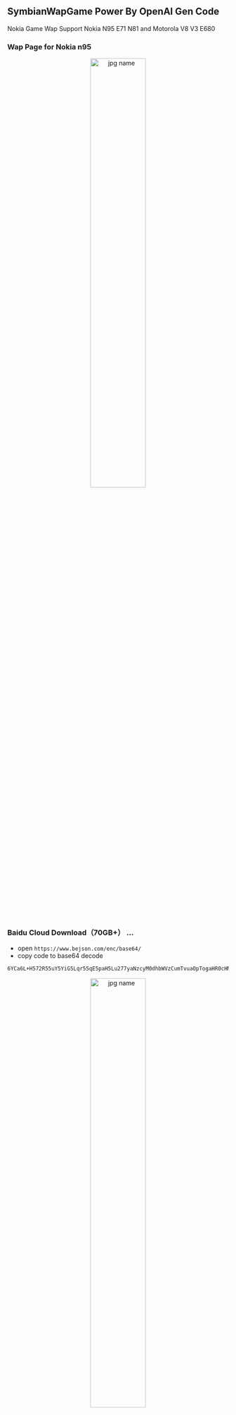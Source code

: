 ## SymbianWapGame Power By OpenAI Gen Code 
Nokia Game Wap  Support Nokia N95 E71 N81 and Motorola V8 V3 E680





### Wap Page for Nokia n95 

<center><img src="https://github.com/user-attachments/assets/6876e2e2-1f97-446d-a3bf-4cb194a70d9a" alt="jpg name" width="50%" height="50%"/></center>


### Baidu Cloud Download（70GB+） ...
* open `https://www.bejson.com/enc/base64/`
* copy code to base64 decode 

```bash
6YCa6L+H572R55uY5YiG5Lqr55qE5paH5Lu277yaNzcyM0dhbWVzCumTvuaOpTogaHR0cHM6Ly9wYW4uYmFpZHUuY29tL3MvMWZKUlg3VVQtRXZYdW1SUDRvTXVCY0Eg5o+Q5Y+W56CBOiB1azAwIAotLeadpeiHqueZvuW6pue9keebmOi2hee6p+S8muWRmHYz55qE5YiG5Lqr
```

<center><img src="https://github.com/user-attachments/assets/0e7e7e82-ee8a-46ff-b840-9a524defa226" alt="jpg name" width="50%" height="50%"/></center>


### Developing
* new version

<center><img src="https://github.com/user-attachments/assets/0ac3d501-8682-4c59-89a1-9b2db7edcd8b" alt="jpg name" width="50%" height="50%"/></center>

<center><img src="https://github.com/user-attachments/assets/aa2e6784-cec0-4948-b25d-74f2e227f605" alt="jpg name" width="50%" height="50%"/></center>


